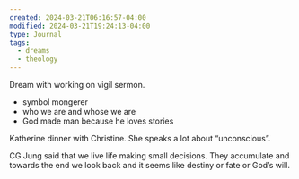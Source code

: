 ```yaml
---
created: 2024-03-21T06:16:57-04:00
modified: 2024-03-21T19:24:13-04:00
type: Journal
tags:
  - dreams
  - theology
---
```


Dream with working on vigil sermon. 

- symbol mongerer 
- who we are and whose we are
- God made man because he loves stories

Katherine dinner with Christine. She speaks a lot about “unconscious”. 

CG Jung said that we live life making small decisions. They accumulate and towards the end we look back and it seems like destiny or fate or God’s will.
